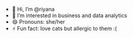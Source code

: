 - 👋 Hi, I’m @riyana
- 👀 I’m interested in business and data analytics
- 😄 Pronouns: she/her
- ⚡ Fun fact: love cats but allergic to them :(

<!---
riyanafatima/riyanafatima is a ✨ special ✨ repository because its `README.md` (this file) appears on your GitHub profile.
You can click the Preview link to take a look at your changes.
--->
